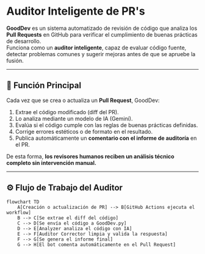 #  Auditor Inteligente de PR's

**GoodDev** es un sistema automatizado de revisión de código que analiza los **Pull Requests** en GitHub para verificar el cumplimiento de buenas prácticas de desarrollo.  
Funciona como un **auditor inteligente**, capaz de evaluar código fuente, detectar problemas comunes y sugerir mejoras antes de que se apruebe la fusión.

---

## 🚀 Función Principal

Cada vez que se crea o actualiza un **Pull Request**, GoodDev:

1. Extrae el código modificado (diff del PR).
2. Lo analiza mediante un modelo de IA (Gemini).
3. Evalúa si el código cumple con las reglas de buenas prácticas definidas.
4. Corrige errores estéticos o de formato en el resultado.
5. Publica automáticamente un **comentario con el informe de auditoría** en el PR.

De esta forma, **los revisores humanos reciben un análisis técnico completo sin intervención manual.**

---

## ⚙️ Flujo de Trabajo del Auditor

```mermaid
flowchart TD
    A[Creación o actualización de PR] --> B[GitHub Actions ejecuta el workflow]
    B --> C[Se extrae el diff del código]
    C --> D[Se envía el código a GoodDev.py]
    D --> E[Analyzer analiza el código con IA]
    E --> F[Auditor Corrector limpia y valida la respuesta]
    F --> G[Se genera el informe final]
    G --> H[El bot comenta automáticamente en el Pull Request]
